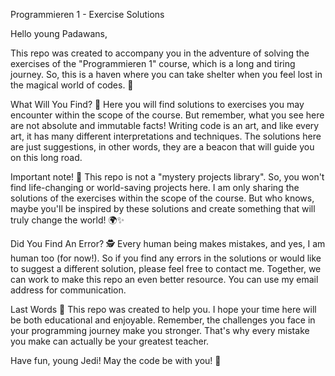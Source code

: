 Programmieren 1 - Exercise Solutions

Hello young Padawans,

This repo was created to accompany you in the adventure of solving the exercises of the "Programmieren 1" course, which is a long and tiring journey. So, this is a haven where you can take shelter when you feel lost in the magical world of codes. 🚢

What Will You Find? 🧐
Here you will find solutions to exercises you may encounter within the scope of the course. But remember, what you see here are not absolute and immutable facts! Writing code is an art, and like every art, it has many different interpretations and techniques. The solutions here are just suggestions, in other words, they are a beacon that will guide you on this long road.

Important note! 📝
This repo is not a "mystery projects library". So, you won't find life-changing or world-saving projects here. I am only sharing the solutions of the exercises within the scope of the course. But who knows, maybe you'll be inspired by these solutions and create something that will truly change the world! 🌍✨

Did You Find An Error? 🕵️
Every human being makes mistakes, and yes, I am human too (for now!). So if you find any errors in the solutions or would like to suggest a different solution, please feel free to contact me. Together, we can work to make this repo an even better resource. You can use my email address for communication.

Last Words 🎤
This repo was created to help you. I hope your time here will be both educational and enjoyable. Remember, the challenges you face in your programming journey make you stronger. That's why every mistake you make can actually be your greatest teacher.

Have fun, young Jedi! May the code be with you! 🚀
